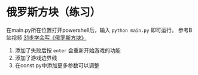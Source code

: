 # 俄罗斯方块（练习）

在main.py所在位置打开powershell后，输入 ``` python main.py ``` 即可运行。
参考B站视频 [31步学会写《俄罗斯方块》](https://www.bilibili.com/read/cv25983006/)

1. 添加了失败后按 ``` enter ``` 会重新开始游戏的功能
2. 添加了游戏边界线
3. 在const.py中添加更多参数可以调整
